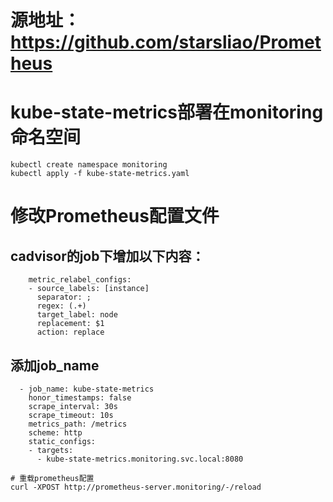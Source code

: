 # 源地址：https://github.com/starsliao/Prometheus
# kube-state-metrics部署在monitoring命名空间
```shell
kubectl create namespace monitoring
kubectl apply -f kube-state-metrics.yaml
```
# 修改Prometheus配置文件
## cadvisor的job下增加以下内容：
```prometheus
    metric_relabel_configs:
    - source_labels: [instance]
      separator: ;
      regex: (.+)
      target_label: node
      replacement: $1
      action: replace
```
## 添加job_name
```prometheus
  - job_name: kube-state-metrics
    honor_timestamps: false
    scrape_interval: 30s
    scrape_timeout: 10s
    metrics_path: /metrics
    scheme: http
    static_configs:
    - targets:
      - kube-state-metrics.monitoring.svc.local:8080

# 重载prometheus配置
curl -XPOST http://prometheus-server.monitoring/-/reload
```